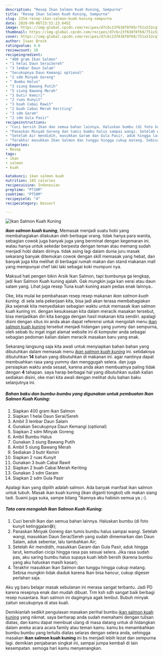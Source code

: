```yaml
---
description: "Resep Ikan Salmon Kuah Kuning, Sempurna"
title: "Resep Ikan Salmon Kuah Kuning, Sempurna"
slug: 2354-resep-ikan-salmon-kuah-kuning-sempurna
date: 2020-09-06T23:52:23.645Z
image: https://img-global.cpcdn.com/recipes/d7c6c23f638f8f69/751x532cq70/ikan-salmon-kuah-kuning-foto-resep-utama.jpg
thumbnail: https://img-global.cpcdn.com/recipes/d7c6c23f638f8f69/751x532cq70/ikan-salmon-kuah-kuning-foto-resep-utama.jpg
cover: https://img-global.cpcdn.com/recipes/d7c6c23f638f8f69/751x532cq70/ikan-salmon-kuah-kuning-foto-resep-utama.jpg
author: Isaac Brock
ratingvalue: 4.6
reviewcount: 10
recipeingredient:
- "400 gram Ikan Salmon"
- "1 helai Daun SeraiSereh"
- "3 lembar Daun Salam"
- "Secukupnya Daun Kemangi optional"
- "2 sdm Minyak Goreng"
- " Bumbu Halus"
- "3 siung Bawang Putih"
- "5 siung Bawang Merah"
- "3 butir Kemiri"
- "2 ruas Kunyit"
- "3 buah Cabai Rawit"
- "2 buah Cabai Merah Keriting"
- "3 sdm Garam"
- "2 sdm Gula Pasir"
recipeinstructions:
- "Cuci bersih Ikan dan semua bahan lainnya. Haluskan bumbu (di foto kunyit ketinggalan😅);"
- "Panaskan Minyak Goreng dan tumis bumbu halus sampai wangi. Setelah wangi, masukkan Daun Serai/Sereh yang sudah dimemarkan dan Daun Salam, aduk sebentar, lalu tambahkan Air;"
- "Setelah Air mendidih, masukkan Garam dan Gula Pasir, aduk hingga larut, kemudian cicipi hingga rasa pas sesuai selera. Jika rasa sudah pas, aku saring bumbu halus supaya kuah lebih bersih (karena bumbu yang aku haluskan masih kasar);"
- "Terakhir masukkan Ikan Salmon dan tunggu hingga cukup matang. Sebisa mungkin tidak diaduk karena Ikan bisa hancur, cukup digeser perlahan saja."
categories:
- Resep
tags:
- ikan
- salmon
- kuah

katakunci: ikan salmon kuah 
nutrition: 183 calories
recipecuisine: Indonesian
preptime: "PT10M"
cooktime: "PT58M"
recipeyield: "4"
recipecategory: Dessert

---
```



![Ikan Salmon Kuah Kuning](https://img-global.cpcdn.com/recipes/d7c6c23f638f8f69/751x532cq70/ikan-salmon-kuah-kuning-foto-resep-utama.jpg)

<b><i>ikan salmon kuah kuning</i></b>, Memasak menjadi suatu hobi yang membahagiakan dilakukan oleh berbagai orang. tidak hanya para wanita, sebagian cowok juga banyak juga yang berminat dengan kegemaran ini. walau hanya untuk sekedar berpesta dengan teman atau memang sudah menjadi hobi dalam dirinya. tidak asing lagi dalam dunia juru masak sekarang banyak ditemukan cowok dengan skill memasak yang hebat, dan banyak juga kita melihat di berbagai rumah makan dan stand makanan mall yang mempunyai chef laki laki sebagai koki mumpuni nya.

Maksud hati pengen bikin Arsik Ikan Salmon, tapi bumbunya ga lengkap, jadi Ikan Salmon Kuah kuning ajalah. Gak mungkin juga kan serai atau daun salam yang. Lihat juga resep Tuna kuah kuning asam pedas enak lainnya..

Oke, kita mulai ke pembahasan resep resep makanan <i>ikan salmon kuah kuning</i>. di sela sela pekerjaan kita, bisa jadi akan terasa membahagiakan jika sejenak kita menyediakan sebagian waktu untuk memasak ikan salmon kuah kuning ini. dengan kesuksesan kita dalam meracik masakan tersebut, bisa menjadikan diri kita bangga dengan hasil makanan kita sendiri. apalagi disini dengan situs ini anda akan dapat referensi untuk mengolah menu <u>ikan salmon kuah kuning</u> tersebut menjadi hidangan yang yummy dan sempurna, oleh sebab itu ingat ingat alamat website ini di komputer anda sebagai sebagian pedoman kalian dalam meracik masakan baru yang enak.


Sekarang langsung saja kita awali untuk menyiapkan bahan bahan yang dibutuhkan dalam memasak menu <u><i>ikan salmon kuah kuning</i></u> ini. setidaknya dibutuhkan <b>14</b> bahan yang dibutuhkan di makanan ini. agar nantinya dapat membuahkan rasa yang yummy dan menggugah selera. dan juga persiapkan waktu anda sesaat, karena anda akan membuatnya paling tidak dengan <b>4</b> tahapan. saya harap berbagai hal yang dibutuhkan sudah kalian sediakan disini, oke mari kita awali dengan melihat dulu bahan baku selanjutnya ini.

<!--inarticleads1-->

##### Bahan baku dan bumbu-bumbu yang digunakan untuk pembuatan Ikan Salmon Kuah Kuning:

1. Siapkan 400 gram Ikan Salmon
1. Siapkan 1 helai Daun Serai/Sereh
1. Ambil 3 lembar Daun Salam
1. Gunakan Secukupnya Daun Kemangi (optional)
1. Siapkan 2 sdm Minyak Goreng
1. Ambil  Bumbu Halus
1. Gunakan 3 siung Bawang Putih
1. Ambil 5 siung Bawang Merah
1. Sediakan 3 butir Kemiri
1. Siapkan 2 ruas Kunyit
1. Gunakan 3 buah Cabai Rawit
1. Siapkan 2 buah Cabai Merah Keriting
1. Gunakan 3 sdm Garam
1. Siapkan 2 sdm Gula Pasir


Apalagi ikan yang dipilih adalah salmon. Ada banyak manfaat ikan salmon untuk tubuh. Masak ikan kuah kuning (ikan diganti tongkol) utk makan siang tadi. Suami juga suka, sampe bilang &#34;ikannya aku habisin semua ya ;-). 

<!--inarticleads2-->

##### Tata cara mengolah Ikan Salmon Kuah Kuning:

1. Cuci bersih Ikan dan semua bahan lainnya. Haluskan bumbu (di foto kunyit ketinggalan😅);
1. Panaskan Minyak Goreng dan tumis bumbu halus sampai wangi. Setelah wangi, masukkan Daun Serai/Sereh yang sudah dimemarkan dan Daun Salam, aduk sebentar, lalu tambahkan Air;
1. Setelah Air mendidih, masukkan Garam dan Gula Pasir, aduk hingga larut, kemudian cicipi hingga rasa pas sesuai selera. Jika rasa sudah pas, aku saring bumbu halus supaya kuah lebih bersih (karena bumbu yang aku haluskan masih kasar);
1. Terakhir masukkan Ikan Salmon dan tunggu hingga cukup matang. Sebisa mungkin tidak diaduk karena Ikan bisa hancur, cukup digeser perlahan saja.


Aku yg baru belajar masak sebulanan ini merasa sangat terbantu. Jadi PD karena resepnya enak dan mudah dibuat. Trm ksh sdh sangat baik berbagi resep nusantara. Ikan salmon ini dagingnya agak lembut. Bubuh minyak zaitun secukupnya di atas kuali. 

Demikianlah sedikit pengulasan masakan perihal bumbu <u>ikan salmon kuah kuning</u> yang nikmat. saya berharap anda sudah memahami dengan tulisan diatas, dan kamu dapat membuat ulang di masa datang untuk di hidangkan dalam aneka acara acara family atau teman kamu. kamu bs menambahkan bumbu bumbu yang tertulis diatas selaras dengan selera anda, sehingga masakan <b>ikan salmon kuah kuning</b> ini bs menjadi lebih lezat dan sempurna lagi. demikian penjabaran singkat ini, sampai jumpa kembali di lain kesempatan. semoga hari kamu menyenangkan.

